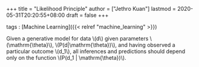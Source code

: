 +++
title = "Likelihood Principle"
author = ["Jethro Kuan"]
lastmod = 2020-05-31T20:20:55+08:00
draft = false
+++

tags
: [Machine Learning]({{< relref "machine_learning" >}})

Given a generative model for data \\(d\\) given parameters
\\(\mathrm{\theta}\\), \\(P(d|\mathrm{\theta})\\), and having observed a
particular outcome \\(d_1\\), all inferences and predictions should depend
only on the function \\(P(d_1 | \mathrm{\theta})\\).
